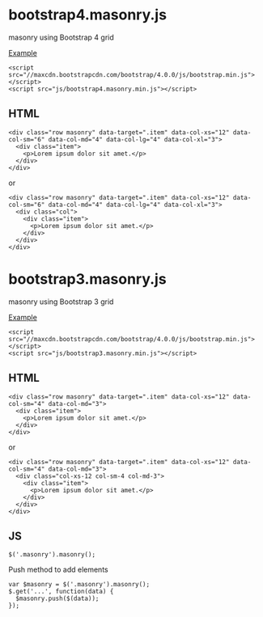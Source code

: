 # bootstrap4.masonry.js
masonry using Bootstrap 4 grid

[Example](http://conci.com.br/masonry/bootstrap4.html)

```
<script src="//maxcdn.bootstrapcdn.com/bootstrap/4.0.0/js/bootstrap.min.js"></script>
<script src="js/bootstrap4.masonry.min.js"></script>
```

## HTML
```
<div class="row masonry" data-target=".item" data-col-xs="12" data-col-sm="6" data-col-md="4" data-col-lg="4" data-col-xl="3">
  <div class="item">
    <p>Lorem ipsum dolor sit amet.</p>
  </div>
</div>
```
or
```
<div class="row masonry" data-target=".item" data-col-xs="12" data-col-sm="6" data-col-md="4" data-col-lg="4" data-col-xl="3">
  <div class="col">
    <div class="item">
      <p>Lorem ipsum dolor sit amet.</p>
    </div>
  </div>
</div>
```

# bootstrap3.masonry.js
masonry using Bootstrap 3 grid

[Example](http://conci.com.br/masonry/bootstrap3.html)

```
<script src="//maxcdn.bootstrapcdn.com/bootstrap/4.0.0/js/bootstrap.min.js"></script>
<script src="js/bootstrap3.masonry.min.js"></script>
```

## HTML
```
<div class="row masonry" data-target=".item" data-col-xs="12" data-col-sm="4" data-col-md="3">
  <div class="item">
    <p>Lorem ipsum dolor sit amet.</p>
  </div>
</div>
```
or
```
<div class="row masonry" data-target=".item" data-col-xs="12" data-col-sm="4" data-col-md="3">
  <div class="col-xs-12 col-sm-4 col-md-3">
    <div class="item">
      <p>Lorem ipsum dolor sit amet.</p>
    </div>
  </div>
</div>
```

## JS
```
$('.masonry').masonry();
```

Push method to add elements
```
var $masonry = $('.masonry').masonry();
$.get('...', function(data) {
  $masonry.push($(data));
});
```
